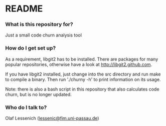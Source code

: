# README #

### What is this repository for? ###

Just a small code churn analysis tool

### How do I get set up? ###

As a requirement, libgit2 has to be installed. There are packages for many
popular repositories, otherwise have a look at http://libgit2.github.com.

If you have libgit2 installed, just change into the src directory and run make
to compile a binary. Then run './churny -h' to print information on its usage.

Note: there is also a bash script in this repository that also calculates code
churn, but is no longer updated.

### Who do I talk to? ###

Olaf Lessenich (lessenic@fim.uni-passau.de)
